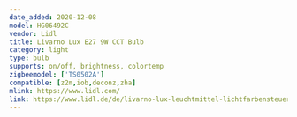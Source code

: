 ```yaml
---
date_added: 2020-12-08
model: HG06492C
vendor: Lidl
title: Livarno Lux E27 9W CCT Bulb
category: light
type: bulb
supports: on/off, brightness, colortemp
zigbeemodel: ['TS0502A']
compatible: [z2m,iob,deconz,zha]
mlink: https://www.lidl.com/
link: https://www.lidl.de/de/livarno-lux-leuchtmittel-lichtfarbensteuerung-zigbee-smart-home/p354568
---
```

